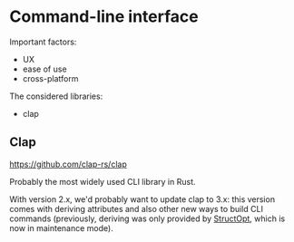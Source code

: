# Command-line interface

Important factors:
- UX
- ease of use
- cross-platform

The considered libraries:
- clap

## Clap

<https://github.com/clap-rs/clap>

Probably the most widely used CLI library in Rust.

With version 2.x, we'd probably want to update clap to 3.x: this version comes with deriving attributes and also other new ways to build CLI commands (previously, deriving was only provided by [StructOpt](https://github.com/TeXitoi/structopt), which is now in maintenance mode).
